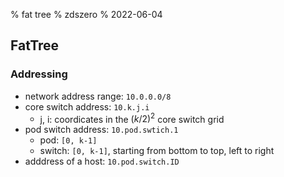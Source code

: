 % fat tree
% zdszero
% 2022-06-04

## FatTree

### Addressing

* network address range: `10.0.0.0/8`
* core switch address: `10.k.j.i`
    * j, i: coordicates in the $(k/2)^2$ core switch grid 
* pod switch address: `10.pod.swtich.1`
    * pod: `[0, k-1]`
    * switch: `[0, k-1]`, starting from bottom to top, left to right
* adddress of a host: `10.pod.switch.ID`
